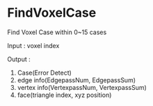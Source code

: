 # FindVoxelCase
Find Voxel Case within 0~15 cases
  
Input : voxel index  
  
Output :   
1. Case(Error Detect)
2. edge info(EdgepassNum, EdgepassSum)
3. vertex info(VertexpassNum, VertexpassSum)
4. face(triangle index, xyz position)
